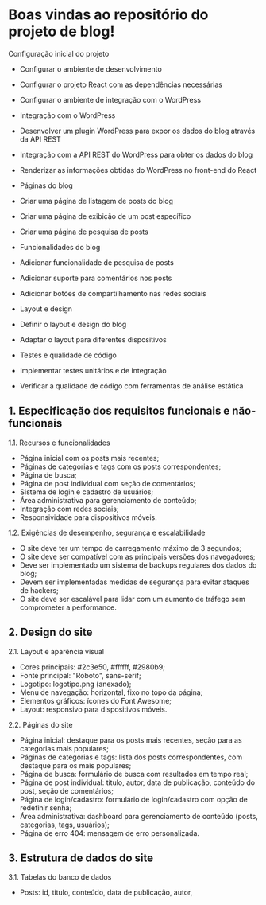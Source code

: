 # Boas vindas ao repositório do projeto de blog!

Configuração inicial do projeto

- Configurar o ambiente de desenvolvimento
- Configurar o projeto React com as dependências necessárias
- Configurar o ambiente de integração com o WordPress
- Integração com o WordPress

- Desenvolver um plugin WordPress para expor os dados do blog através da API REST
- Integração com a API REST do WordPress para obter os dados do blog
- Renderizar as informações obtidas do WordPress no front-end do React
- Páginas do blog

- Criar uma página de listagem de posts do blog
- Criar uma página de exibição de um post específico
- Criar uma página de pesquisa de posts
- Funcionalidades do blog

- Adicionar funcionalidade de pesquisa de posts
- Adicionar suporte para comentários nos posts
- Adicionar botões de compartilhamento nas redes sociais
- Layout e design

- Definir o layout e design do blog
- Adaptar o layout para diferentes dispositivos
- Testes e qualidade de código

- Implementar testes unitários e de integração
- Verificar a qualidade de código com ferramentas de análise estática

## 1. Especificação dos requisitos funcionais e não-funcionais

1.1. Recursos e funcionalidades

- Página inicial com os posts mais recentes;
- Páginas de categorias e tags com os posts correspondentes;
- Página de busca;
- Página de post individual com seção de comentários;
- Sistema de login e cadastro de usuários;
- Área administrativa para gerenciamento de conteúdo;
- Integração com redes sociais;
- Responsividade para dispositivos móveis.

1.2. Exigências de desempenho, segurança e escalabilidade

- O site deve ter um tempo de carregamento máximo de 3 segundos;
- O site deve ser compatível com as principais versões dos navegadores;
- Deve ser implementado um sistema de backups regulares dos dados do blog;
- Devem ser implementadas medidas de segurança para evitar ataques de hackers;
- O site deve ser escalável para lidar com um aumento de tráfego sem comprometer a performance.

## 2. Design do site

2.1. Layout e aparência visual

- Cores principais: #2c3e50, #ffffff, #2980b9;
- Fonte principal: "Roboto", sans-serif;
- Logotipo: logotipo.png (anexado);
- Menu de navegação: horizontal, fixo no topo da página;
- Elementos gráficos: ícones do Font Awesome;
- Layout: responsivo para dispositivos móveis.

2.2. Páginas do site

- Página inicial: destaque para os posts mais recentes, seção para as categorias mais populares;
- Páginas de categorias e tags: lista dos posts correspondentes, com destaque para os mais populares;
- Página de busca: formulário de busca com resultados em tempo real;
- Página de post individual: título, autor, data de publicação, conteúdo do post, seção de comentários;
- Página de login/cadastro: formulário de login/cadastro com opção de redefinir senha;
- Área administrativa: dashboard para gerenciamento de conteúdo (posts, categorias, tags, usuários);
- Página de erro 404: mensagem de erro personalizada.

## 3. Estrutura de dados do site

3.1. Tabelas do banco de dados

- Posts: id, título, conteúdo, data de publicação, autor,